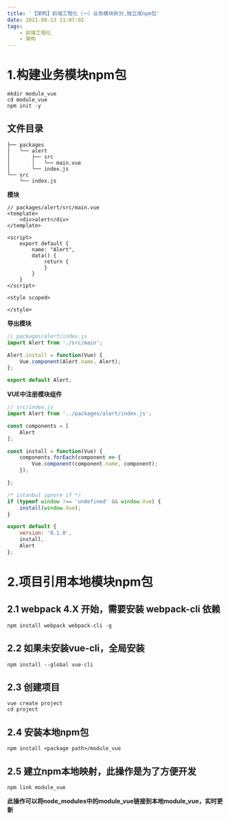 ```yaml
---
title: '【架构】前端工程化（一）业务模块拆分,独立成npm包'
date: 2021-08-13 11:07:02
tags:
    - 前端工程化
    - 架构
---
```


# 1.构建业务模块npm包

```
mkdir module_vue
cd module_vue
npm init -y
```



## 文件目录

```
├── packages
│   └── alert
│       ├── src
│       │   └── main.vue
│       └── index.js
└── src
    └── index.js
```

**模块**

```vue
// packages/alert/src/main.vue
<template>
    <div>alert</div>
</template>

<script>
    export default {
        name: "Alert",
        data() {
            return {
            }
        }
    }
</script>

<style scoped>

</style>
```

**导出模块**

```javascript
// packages/alert/index.js
import Alert from './src/main';

Alert.install = function(Vue) {
    Vue.component(Alert.name, Alert);
};

export default Alert;
```

**VUE中注册模块组件**

```javascript
// src/index.js
import Alert from '../packages/alert/index.js';

const components = [
    Alert
];

const install = function(Vue) {
    components.forEach(component => {
        Vue.component(component.name, component);
    });

};

/* istanbul ignore if */
if (typeof window !== 'undefined' && window.Vue) {
    install(window.Vue);
}

export default {
    version: '0.1.0',
    install,
    Alert
};
```



# 2.项目引用本地模块npm包

## 2.1 webpack 4.X 开始，需要安装 webpack-cli 依赖

```
npm install webpack webpack-cli -g
```



## 2.2 如果未安装vue-cli，全局安装

```
npm install --global vue-cli
```



## 2.3 创建项目

```
vue create project
cd project
```



## 2.4 安装本地npm包

```
npm install <package path>/module_vue
```



## 2.5 建立npm本地映射，此操作是为了方便开发

```
npm link module_vue
```

**此操作可以将node_modules中的module_vue链接到本地module_vue，实时更新**
